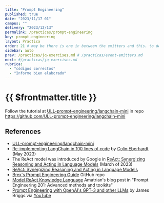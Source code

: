 ```yaml
---
title: "Prompt Engineering"
published: true
date: "2023/11/17 01"
campus: ""
delivery: "2023/12/13"
permalink: /practicas/prompt-engineering
key: prompt-engineering
layout: Practica
order: 21 # may be there is one in between the emitters and this. to decide
sidebar: auto
prev: /practicas/jq-exercises.md # /practicas/event-emitters.md
next: #/practicas/jq-exercises.md
rubrica:
  - "códigos correctos"
  - "Informe bien elaborado"
---
```


# {{ $frontmatter.title }}

Follow the tutorial at [ULL-prompt-engineering/langchain-mini](https://github.com/ULL-prompt-engineering/langchain-mini/blob/main/README.md) in repo <https://github.com/ULL-prompt-engineering/langchain-mini>

## References

* [ULL-prompt-engineering/langchain-mini](https://github.com/ULL-prompt-engineering/langchain-mini/blob/main/README.md)
* [Re-implementing LangChain in 100 lines of code](https://blog.scottlogic.com/2023/05/04/langchain-mini.html) by [Colin Eberhardt](https://blog.scottlogic.com/ceberhardt) (May 2023)
* The ReAct model was introduced by Google in [ReAct: Synergizing Reasoning and Acting in Language Models](https://arxiv.org/abs/2210.03629) (March of 2023)
* [ReAct: Synergizing Reasoning and Acting in Language Models](https://www.promptingguide.ai/techniques/react)
* [Brex's Prompt Engineering Guide](https://github.com/brexhq/prompt-engineering#react) GitHub repo
* [Model ReAct Knowledge Language](https://amatriain.net/blog/prompt201#react) Amatrian's blog post in "Prompt Engineering 201: Advanced methods and toolkits"
* [Prompt Engineering with OpenAI's GPT-3 and other LLMs](https://www.classcentral.com/classroom/youtube-prompt-engineering-with-openai-s-gpt-3-and-other-llms-126224)  by James Briggs via [YouTube](https://www.youtube.com/watch?v=BP9fi_0XTlw)